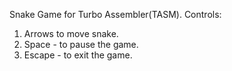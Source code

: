 Snake Game for Turbo Assembler(TASM).
Controls: 
1. Arrows to move snake.
2. Space - to pause the game.
3. Escape - to exit the game.
